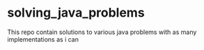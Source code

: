 # solving_java_problems
This repo contain solutions to various java problems with as many implementations as i can 
